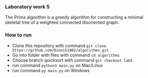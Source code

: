 ### Laboratory work 5

The Prima algorithm is a greedy algorithm for constructing a minimal skeletal tree of a weighted connected disoriented graph.

### How to run
  + Clone this repository with command `git clone https://github.com/DioniS1902/algorithms.git`
  + Go into folder with files with command `cd algorithms`  
  + Choose branch quicksort with command `git checkout lab5`
  + run command `python3 main.py` on Mac/Linux
  + run command `py main.py` on Windows